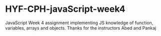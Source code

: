 # HYF-CPH-javaScript-week4
JavaScript Week 4 assignment implementing JS knowledge of function, variables, arrays and objects. Thanks for the instructors Abed and Pankaj
